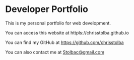 # Developer Portfolio

This is my personal portfolio for web development.

You can access this website at httpls://chrisstolba.github.io

You can find my GitHub at https://github.com/chrisstolba

You can also contact me at Stolbac@gmail.com
